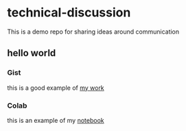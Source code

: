 # technical-discussion
This is a demo repo for sharing ideas around communication 


## hello world


### Gist

this is a good example of [my work](https://gist.github.com/muhammedoganay/164a1cba5ba07ea5d83ff1dc286a5d6c)


### Colab

this is  an example of my [notebook](https://github.com/muhammedoganay/technical-discussion/blob/main/technical_docs.ipynb)
